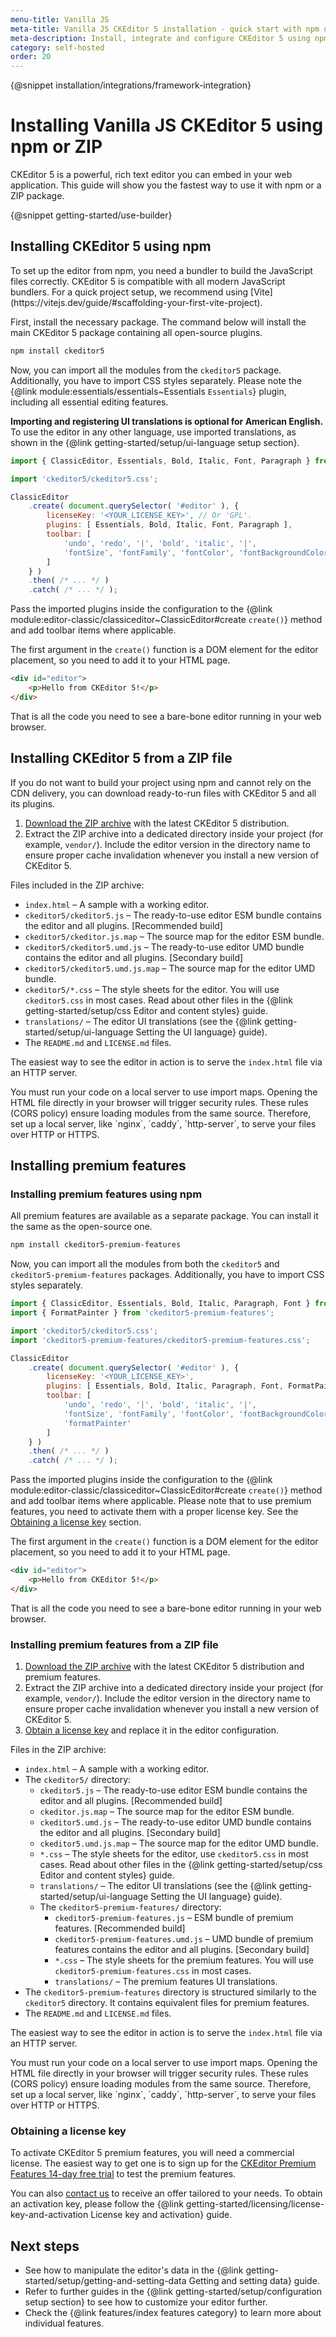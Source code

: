 ```yaml
---
menu-title: Vanilla JS
meta-title: Vanilla JS CKEditor 5 installation - quick start with npm or ZIP | CKEditor 5 documentation
meta-description: Install, integrate and configure CKEditor 5 using npm or ZIP.
category: self-hosted
order: 20
---
```


{@snippet installation/integrations/framework-integration}

# Installing Vanilla JS CKEditor&nbsp;5 using npm or ZIP

CKEditor&nbsp;5 is a powerful, rich text editor you can embed in your web application. This guide will show you the fastest way to use it with npm or a ZIP package.

{@snippet getting-started/use-builder}

## Installing CKEditor&nbsp;5 using npm

<info-box>
	To set up the editor from npm, you need a bundler to build the JavaScript files correctly. CKEditor 5 is compatible with all modern JavaScript bundlers. For a quick project setup, we recommend using [Vite](https://vitejs.dev/guide/#scaffolding-your-first-vite-project).
</info-box>

First, install the necessary package. The command below will install the main CKEditor&nbsp;5 package containing all open-source plugins.

```bash
npm install ckeditor5
```

Now, you can import all the modules from the `ckeditor5` package. Additionally, you have to import CSS styles separately. Please note the {@link module:essentials/essentials~Essentials `Essentials`} plugin, including all essential editing features.

**Importing and registering UI translations is optional for American English.** To use the editor in any other language, use imported translations, as shown in the {@link getting-started/setup/ui-language setup section}.

```js
import { ClassicEditor, Essentials, Bold, Italic, Font, Paragraph } from 'ckeditor5';

import 'ckeditor5/ckeditor5.css';

ClassicEditor
	.create( document.querySelector( '#editor' ), {
		licenseKey: '<YOUR_LICENSE_KEY>', // Or 'GPL'.
		plugins: [ Essentials, Bold, Italic, Font, Paragraph ],
		toolbar: [
			'undo', 'redo', '|', 'bold', 'italic', '|',
			'fontSize', 'fontFamily', 'fontColor', 'fontBackgroundColor'
		]
	} )
	.then( /* ... */ )
	.catch( /* ... */ );
```

Pass the imported plugins inside the configuration to the {@link module:editor-classic/classiceditor~ClassicEditor#create `create()`} method and add toolbar items where applicable.

The first argument in the `create()` function is a DOM element for the editor placement, so you need to add it to your HTML page.

```html
<div id="editor">
	<p>Hello from CKEditor 5!</p>
</div>
```

That is all the code you need to see a bare-bone editor running in your web browser.

## Installing CKEditor&nbsp;5 from a ZIP file

If you do not want to build your project using npm and cannot rely on the CDN delivery, you can download ready-to-run files with CKEditor&nbsp;5 and all its plugins.

1. <a href="https://cdn.ckeditor.com/ckeditor5/{@var ckeditor5-version}/zip/ckeditor5-{@var ckeditor5-version}.zip">Download the ZIP archive</a> with the latest CKEditor&nbsp;5 distribution.
2. Extract the ZIP archive into a dedicated directory inside your project (for example, `vendor/`). Include the editor version in the directory name to ensure proper cache invalidation whenever you install a new version of CKEditor&nbsp;5.

Files included in the ZIP archive:

* `index.html` &ndash; A sample with a working editor.
* `ckeditor5/ckeditor5.js` &ndash; The ready-to-use editor ESM bundle contains the editor and all plugins. [Recommended build]
* `ckeditor5/ckeditor.js.map` &ndash; The source map for the editor ESM bundle.
* `ckeditor5/ckeditor5.umd.js` &ndash; The ready-to-use editor UMD bundle contains the editor and all plugins. [Secondary build]
* `ckeditor5/ckeditor5.umd.js.map` &ndash; The source map for the editor UMD bundle.
* `ckeditor5/*.css` &ndash; The style sheets for the editor. You will use `ckeditor5.css` in most cases. Read about other files in the {@link getting-started/setup/css Editor and content styles} guide.
* `translations/` &ndash; The editor UI translations (see the {@link getting-started/setup/ui-language Setting the UI language} guide).
* The `README.md` and `LICENSE.md` files.

The easiest way to see the editor in action is to serve the `index.html` file via an HTTP server.

<info-box warning>
	You must run your code on a local server to use import maps. Opening the HTML file directly in your browser will trigger security rules. These rules (CORS policy) ensure loading modules from the same source. Therefore, set up a local server, like `nginx`, `caddy`, `http-server`, to serve your files over HTTP or HTTPS.
</info-box>

## Installing premium features

### Installing premium features using npm

All premium features are available as a separate package. You can install it the same as the open-source one.

```bash
npm install ckeditor5-premium-features
```

Now, you can import all the modules from both the `ckeditor5` and `ckeditor5-premium-features` packages. Additionally, you have to import CSS styles separately.

```js
import { ClassicEditor, Essentials, Bold, Italic, Paragraph, Font } from 'ckeditor5';
import { FormatPainter } from 'ckeditor5-premium-features';

import 'ckeditor5/ckeditor5.css';
import 'ckeditor5-premium-features/ckeditor5-premium-features.css';

ClassicEditor
	.create( document.querySelector( '#editor' ), {
		licenseKey: '<YOUR_LICENSE_KEY>',
		plugins: [ Essentials, Bold, Italic, Paragraph, Font, FormatPainter ],
		toolbar: [
			'undo', 'redo', '|', 'bold', 'italic', '|',
			'fontSize', 'fontFamily', 'fontColor', 'fontBackgroundColor', '|',
			'formatPainter'
		]
	} )
	.then( /* ... */ )
	.catch( /* ... */ );
```

Pass the imported plugins inside the configuration to the {@link module:editor-classic/classiceditor~ClassicEditor#create `create()`} method and add toolbar items where applicable. Please note that to use premium features, you need to activate them with a proper license key. See the [Obtaining a license key](#obtaining-a-license-key) section.

The first argument in the `create()` function is a DOM element for the editor placement, so you need to add it to your HTML page.

```html
<div id="editor">
	<p>Hello from CKEditor 5!</p>
</div>
```

That is all the code you need to see a bare-bone editor running in your web browser.

### Installing premium features from a ZIP file

1. <a href="https://cdn.ckeditor.com/ckeditor5-premium-features/{@var ckeditor5-version}/zip/ckeditor5-premium-features-{@var ckeditor5-version}.zip">Download the ZIP archive</a> with the latest CKEditor&nbsp;5 distribution and premium features.
2. Extract the ZIP archive into a dedicated directory inside your project (for example, `vendor/`). Include the editor version in the directory name to ensure proper cache invalidation whenever you install a new version of CKEditor&nbsp;5.
3. [Obtain a license key](#obtaining-a-license-key) and replace it in the editor configuration.

Files in the ZIP archive:

* `index.html` &ndash; A sample with a working editor.
* The `ckeditor5/` directory:
  * `ckeditor5.js` &ndash; The ready-to-use editor ESM bundle contains the editor and all plugins. [Recommended build]
  * `ckeditor.js.map` &ndash; The source map for the editor ESM bundle.
  * `ckeditor5.umd.js` &ndash; The ready-to-use editor UMD bundle contains the editor and all plugins. [Secondary build]
  * `ckeditor5.umd.js.map` &ndash; The source map for the editor UMD bundle.
  * `*.css` &ndash; The style sheets for the editor, use `ckeditor5.css` in most cases. Read about other files in the {@link getting-started/setup/css Editor and content styles} guide.
  * `translations/` &ndash; The editor UI translations (see the {@link getting-started/setup/ui-language Setting the UI language} guide).
  * The `ckeditor5-premium-features/` directory:
    * `ckeditor5-premium-features.js` &ndash; ESM bundle of premium features.  [Recommended build]
    * `ckeditor5-premium-features.umd.js` &ndash; UMD bundle of premium features contains the editor and all plugins. [Secondary build]
    * `*.css` &ndash; The style sheets for the premium features. You will use `ckeditor5-premium-features.css` in most cases.
    * `translations/` &ndash; The premium features UI translations.
* The `ckeditor5-premium-features` directory is structured similarly to the `ckeditor5` directory. It contains equivalent files for premium features.
* The `README.md` and `LICENSE.md` files.

The easiest way to see the editor in action is to serve the `index.html` file via an HTTP server.

<info-box warning>
	You must run your code on a local server to use import maps. Opening the HTML file directly in your browser will trigger security rules. These rules (CORS policy) ensure loading modules from the same source. Therefore, set up a local server, like `nginx`, `caddy`, `http-server`, to serve your files over HTTP or HTTPS.
</info-box>

### Obtaining a license key

To activate CKEditor&nbsp;5 premium features, you will need a commercial license. The easiest way to get one is to sign up for the [CKEditor Premium Features 14-day free trial](https://orders.ckeditor.com/trial/premium-features) to test the premium features.

You can also [contact us](https://ckeditor.com/contact/?sales=true#contact-form) to receive an offer tailored to your needs. To obtain an activation key, please follow the {@link getting-started/licensing/license-key-and-activation License key and activation} guide.

## Next steps

* See how to manipulate the editor's data in the {@link getting-started/setup/getting-and-setting-data Getting and setting data} guide.
* Refer to further guides in the {@link getting-started/setup/configuration setup section} to see how to customize your editor further.
* Check the {@link features/index features category} to learn more about individual features.
